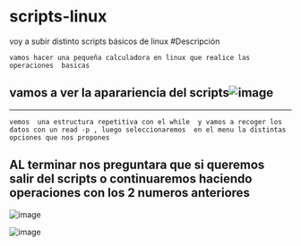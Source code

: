# scripts-linux
voy a subir distinto scripts básicos de linux
#Descripción 
~~~
vamos hacer una pequeña calculadora en linux que realice las operaciones  basicas
~~~
## vamos a ver la aparariencia del scripts![image](https://user-images.githubusercontent.com/74954607/116119941-44502700-a6bf-11eb-85cb-6d3462a7bb2c.png)


****
~~~
vemos  una estructura repetitiva con el while  y vamos a recoger los datos con un read -p , luego seleccionaremos  en el menu la distintas opciones que nos propones
~~~ 
## AL terminar nos preguntara que si queremos salir del scripts o continuaremos  haciendo operaciones con los 2 numeros anteriores
![image](https://user-images.githubusercontent.com/74954607/116121291-c2f99400-a6c0-11eb-9b66-92045b754188.png)

![image](https://user-images.githubusercontent.com/74954607/116121534-fdfbc780-a6c0-11eb-968d-458da4fecce6.png)

